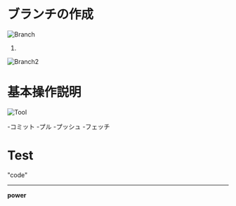 # ブランチの作成

![Branch](https://user-images.githubusercontent.com/29996418/99307820-62a53180-289a-11eb-8f7f-b901f09c4b84.jpg)

1. 

![Branch2](https://user-images.githubusercontent.com/29996418/99309146-55894200-289c-11eb-9dcd-7beaac41ac93.jpg)


# 基本操作説明

![Tool](https://user-images.githubusercontent.com/29996418/99306910-27eec980-2899-11eb-9cf4-236f05f25776.jpg)


-コミット
-プル
-プッシュ
-フェッチ


# Test

"code"

---

__power__
